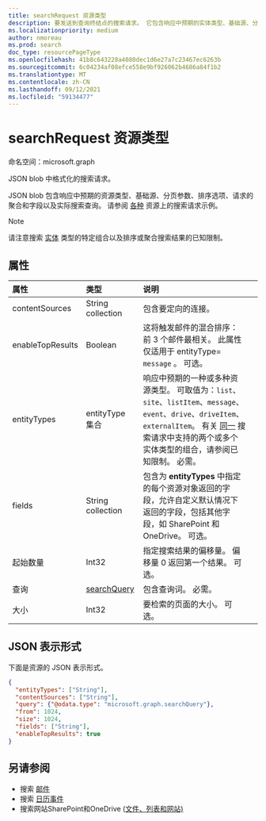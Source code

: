 ```yaml
---
title: searchRequest 资源类型
description: 要发送到查询终结点的搜索请求。 它包含响应中预期的实体类型、基础源、分页参数、字段请求和实际搜索查询。
ms.localizationpriority: medium
author: nmoreau
ms.prod: search
doc_type: resourcePageType
ms.openlocfilehash: 41b8c643228a4080dec1d6e27a7c23467ec6263b
ms.sourcegitcommit: 6c04234af08efce558e9bf926062b4686a84f1b2
ms.translationtype: MT
ms.contentlocale: zh-CN
ms.lasthandoff: 09/12/2021
ms.locfileid: "59134477"
---
```

# <a name="searchrequest-resource-type"></a>searchRequest 资源类型

命名空间：microsoft.graph

JSON blob 中格式化的搜索请求。 

JSON blob 包含响应中预期的资源类型、基础源、分页参数、排序选项、请求的聚合和字段以及实际搜索查询。 请参阅 [各种](#see-also) 资源上的搜索请求示例。

> [!NOTE]
> 请注意搜索 [实体](search-api-overview.md#known-limitations) 类型的特定组合以及排序或聚合搜索结果的已知限制。


## <a name="properties"></a>属性

| 属性     | 类型        | 说明 |             |
|:-------------|:------------|:------------|:------------|
|contentSources|String collection|包含要定向的连接。|
|enableTopResults|Boolean|这将触发邮件的混合排序：前 3 个邮件最相关。 此属性仅适用于 entityType= `message` 。 可选。|
|entityTypes|entityType 集合| 响应中预期的一种或多种资源类型。 可取值为：`list`、`site`、`listItem`、`message`、`event`、`drive`、`driveItem`、`externalItem`。 有关 [同一](search-api-overview.md#known-limitations) 搜索请求中支持的两个或多个实体类型的组合，请参阅已知限制。 必需。|
|fields|String collection |包含为 **entityTypes** 中指定的每个资源对象返回的字段，允许自定义默认情况下返回的字段，包括其他字段，如 SharePoint 和 OneDrive。 可选。|
|起始数量|Int32|指定搜索结果的偏移量。 偏移量 0 返回第一个结果。 可选。|
|查询|[searchQuery](searchquery.md)|包含查询词。 必需。|
|大小|Int32|要检索的页面的大小。 可选。|

## <a name="json-representation"></a>JSON 表示形式

下面是资源的 JSON 表示形式。

```json
{
  "entityTypes": ["String"],
  "contentSources": ["String"],
  "query": {"@odata.type": "microsoft.graph.searchQuery"},
  "from": 1024,
  "size": 1024,
  "fields": ["String"],
  "enableTopResults": true  
}
```

## <a name="see-also"></a>另请参阅
- 搜索 [邮件](/graph/search-concept-messages)
- 搜索 [日历事件](/graph/search-concept-events)
- 搜索网站SharePoint和OneDrive ([文件、列表和网站) ](/graph/search-concept-files)



<!-- uuid: 16cd6b66-4b1a-43a1-adaf-3a886856ed98
2019-02-04 14:57:30 UTC -->
<!-- {
  "type": "#page.annotation",
  "description": "searchRequest resource",
  "keywords": "",
  "section": "documentation",
  "tocPath": ""
}-->


